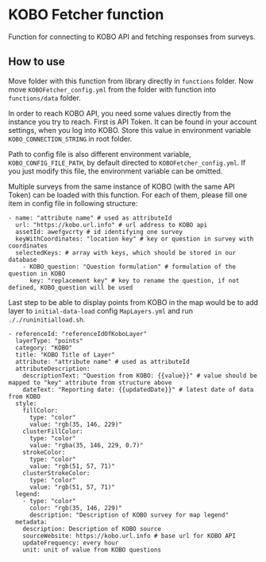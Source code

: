 # KOBO Fetcher function

Function for connecting to KOBO API and fetching responses from surveys.

## How to use

Move folder with this function from library directly in `functions` folder. Now move `KOBOFetcher_config.yml` from the folder with function into `functions/data` folder.

In order to reach KOBO API, you need some values directly from the instance you try to reach.
First is API Token. It can be found in your account settings, when you log into KOBO. Store this value in environment variable `KOBO_CONNECTION_STRING` in root folder.

Path to config file is also different environment variable, `KOBO_CONFIG_FILE_PATH`, by default directed to `KOBOFetcher_config.yml`. If you just modify this file, the environment variable can be omitted.

Multiple surveys from the same instance of KOBO (with the same API Token) can be loaded with this function. For each of them, please fill one item in config file in following structure:

```
- name: "attribute name" # used as attributeId
  url: "https://kobo.url.info" # url address to KOBO api
  assetId: awefgvcrty # id identifying one survey
  keyWithCoordinates: "location key" # key or question in survey with coordinates
  selectedKeys: # array with keys, which should be stored in our database
    - KOBO_question: "Question formulation" # formulation of the question in KOBO
      key: "replacement key" # key to rename the question, if not defined, KOBO_question will be used
```

Last step to be able to display points from KOBO in the map would be to add layer to `initial-data-load` config `MapLayers.yml` and run `././runinitialload.sh`.

```
- referenceId: "referenceIdOfKoboLayer"
  layerType: "points"
  category: "KOBO"
  title: "KOBO Title of Layer"
  attribute: "attribute name" # used as attributeId
  attributeDescription:
    descriptionText: "Question from KOBO: {{value}}" # value should be mapped to "key" attribute from structure above
    dateText: "Reporting date: {{updatedDate}}" # latest date of data from KOBO
  style:
    fillColor:
      type: "color"
      value: "rgb(35, 146, 229)"
    clusterFillColor:
      type: "color"
      value: "rgba(35, 146, 229, 0.7)"
    strokeColor:
      type: "color"
      value: "rgb(51, 57, 71)"
    clusterStrokeColor:
      type: "color"
      value: "rgb(51, 57, 71)"
  legend:
    - type: "color"
      color: "rgb(35, 146, 229)"
      description: "Description of KOBO survey for map legend"
  metadata:
    description: Description of KOBO source
    sourceWebsite: https://kobo.url.info # base url for KOBO API
    updateFrequency: every hour
    unit: unit of value from KOBO questions
```

